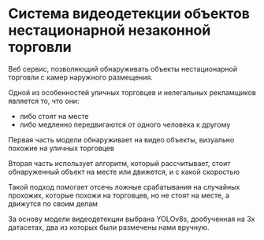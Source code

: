 # Система видеодетекции объектов нестационарной незаконной торговли

Веб сервис, позволяющий обнаруживать объекты нестационарной торговли с камер наружного размещения. 

Одной из особенностей уличных торговцев 
и нелегальных рекламщиков является то, что они: 
  - либо стоят на месте
  - либо медленно передвигаются от одного человека к другому

Первая часть модели обнаруживает на видео объекты, 
визуально похожие на уличных торговцев

Вторая часть использует алгоритм, который рассчитывает, стоит
обнаруженный объект на месте или движется, и с какой скоростью

Такой подход помогает отсечь ложные срабатывания на случайных прохожих, которые похожи на торговцев, но не стоят на месте, а движутся по своим делам

За основу модели видеодетекции выбрана YOLOv8s, дообученная на 3х датасетах, два из которых были размечены нами вручную.
